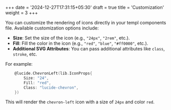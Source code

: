 +++
date = '2024-12-27T17:31:15+05:30'
draft = true
title = 'Customization'
weight = 3
+++

You can customize the rendering of icons directly in your templ components file. Available customization options include:

- **Size**: Set the size of the icon (e.g., `"24px"`, `"2rem"`, etc.).
- **Fill**: Fill the color in the icon (e.g., `"red"`, `"blue"`, `"#ff0000"`, etc.).
- **Additional SVG Attributes**: You can pass additional attributes like `class`, `stroke`, etc.

For example:

```go 
    @lucide.ChevronLeft(lib.IconProps{
        Size: "24",
        Fill: "red",
        Class: "lucide-chevron",
    })
```

This will render the `chevron-left` icon with a size of `24px` and color `red`.

